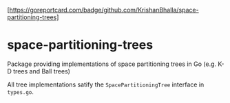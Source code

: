[https://goreportcard.com/badge/github.com/KrishanBhalla/space-partitioning-trees]

# space-partitioning-trees
Package providing implementations of space partitioning trees in Go (e.g. K-D trees and Ball trees)

All tree implementations satify the `SpacePartitioningTree` interface in  `types.go`.
